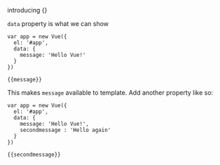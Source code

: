 introducing {}

`data` property is what we can show

```
var app = new Vue({
  el: '#app',
  data: {
    message: 'Hello Vue!'
  }
})

{{message}}
```

This makes `message` available to template.
Add another property like so:

```
var app = new Vue({
  el: '#app',
  data: {
    message: 'Hello Vue!',
    secondmessage : 'Hello again'
  }
})

{{secondmessage}}
```
